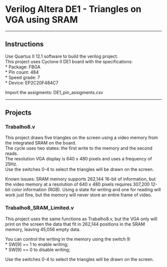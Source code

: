 # **Verilog Altera DE1 - Triangles on VGA using SRAM**
******************
## Instructions
<p>Use Quartus II 12.1 software to build the verilog project.</br>
This project uses Cyclone II DE1 board with the specifications:</br>
* Package: FBGA</br>
* Pin count: 484</br>
* Speed grade: 7</br>
* Device: EP2C20F484C7</br></p>
<p>Import the assigments: DE1_pin_assigments.csv</br></p>

****************
## Projects

### Trabalho8.v
  <p>This project draws five triangles on the screen using a video memory from the integrated SRAM on the board.</br>
  The cycle uses two states: the first write to the memory and the second reads.</br>
  The resolution VGA display is 640 x 480 pixels and uses a frequency of 25Hz.</br>
  Use the switches 0-4 to select the triangles will be drawn on the screen.</br></p>
  
  <p>Known issues: SRAM memory supports 262,144 16-bit of information, but the video memory at a resolution of 640 x 480 pixels requires 307,200 12-bit color information (RGB). Using a state for writing and one for reading will work just fine, but the memory will never store an entire frame of video.</p>

### Trabalho8_SRAM_Limited.v
  <p>This project uses the same functions as Trabalho8.v, but the VGA only will print on the screen the data that fit in 262,144 positions in the SRAM memory, leaving 45,056 empty data.</br></p>
  <p>You can control the writing in the memory using the switch 9:</br>
  * SW[9] == 1 to enable writing;</br>
  * SW[9] == 0 to disable writing;</br></p>
  <p>Use the switches 0-4 to select the triangles will be drawn on the screen.</br></p>
